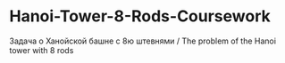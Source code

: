# Hanoi-Tower-8-Rods-Coursework
Задача о Ханойской башне с 8ю штевнями / The problem of the Hanoi tower with 8 rods
